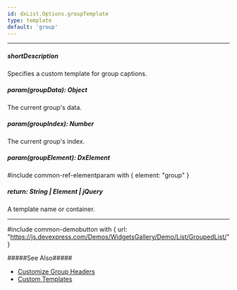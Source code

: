 ```yaml
---
id: dxList.Options.groupTemplate
type: template
default: 'group'
---
```

---
##### shortDescription
Specifies a custom template for group captions.

##### param(groupData): Object
The current group's data.

##### param(groupIndex): Number
The current group's index.

##### param(groupElement): DxElement
#include common-ref-elementparam with { element: "group" }

##### return: String | Element | jQuery
A template name or container.

---
#include common-demobutton with {
    url: "https://js.devexpress.com/Demos/WidgetsGallery/Demo/List/GroupedList/"
}

#####See Also#####
- [Customize Group Headers](/concepts/05%20UI%20Components/List/14%20Grouping/05%20Customize%20Group%20Headers.md '/Documentation/Guide/UI_Components/List/Grouping/Customize_Group_Headers/')
- [Custom Templates](/concepts/05%20UI%20Components/zz%20Common/30%20Templates/10%20Custom%20Templates.md '/Documentation/Guide/UI_Components/Common/Templates/#Custom_Templates')